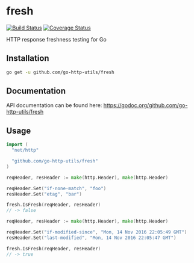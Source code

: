 # fresh
[![Build Status](https://travis-ci.org/DavidCai1993/fresh.svg?branch=master)](https://travis-ci.org/DavidCai1993/fresh)
[![Coverage Status](https://coveralls.io/repos/github/DavidCai1993/fresh/badge.svg?branch=master)](https://coveralls.io/github/DavidCai1993/fresh?branch=master)

HTTP response freshness testing for Go

## Installation

```sh
go get -u github.com/go-http-utils/fresh
```

## Documentation

API documentation can be found here: https://godoc.org/github.com/go-http-utils/fresh

## Usage

```go
import (
  "net/http"

  "github.com/go-http-utils/fresh"
)
```

```go
reqHeader, resHeader := make(http.Header), make(http.Header)

reqHeader.Set("if-none-match", "foo")
resHeader.Set("etag", "bar")

fresh.IsFresh(reqHeader, resHeader)
// -> false
```

```go
reqHeader, resHeader := make(http.Header), make(http.Header)

reqHeader.Set("if-modified-since", "Mon, 14 Nov 2016 22:05:49 GMT")
resHeader.Set("last-modified", "Mon, 14 Nov 2016 22:05:47 GMT")

fresh.IsFresh(reqHeader, resHeader)
// -> true
```

